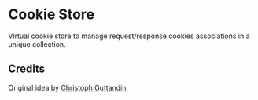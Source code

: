 # Cookie Store

Virtual cookie store to manage request/response cookies associations in a unique collection.

## Credits

Original idea by [
Christoph Guttandin](https://github.com/chrisguttandin).
